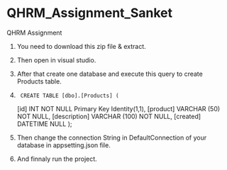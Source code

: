 # QHRM_Assignment_Sanket
QHRM Assignment

1) You need to download this zip file & extract.
2) Then open in visual studio.
3) After that create one database and execute this query to create Products table.

4)      CREATE TABLE [dbo].[Products] (
      [id]          INT           NOT NULL Primary Key Identity(1,1),
      [product]     VARCHAR (50)  NOT NULL,
       [description] VARCHAR (100) NOT NULL,
      [created]     DATETIME      NULL
      );
     
5) Then change the connection String in DefaultConnection of your database in appsetting.json file.
6) And finnaly run the project.
